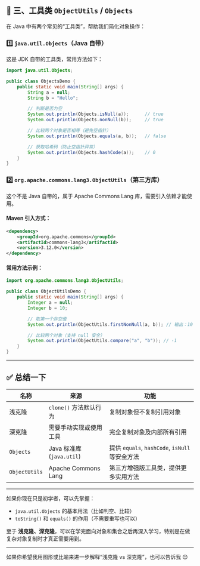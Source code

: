 ## 🧰 三、工具类 `ObjectUtils` / `Objects`

在 Java 中有两个常见的“工具类”，帮助我们简化对象操作：

### 1️⃣ `java.util.Objects`（Java 自带）

这是 JDK 自带的工具类，常用方法如下：

```java
import java.util.Objects;

public class ObjectsDemo {
    public static void main(String[] args) {
        String a = null;
        String b = "Hello";

        // 判断是否为空
        System.out.println(Objects.isNull(a));      // true
        System.out.println(Objects.nonNull(b));     // true

        // 比较两个对象是否相等（避免空指针）
        System.out.println(Objects.equals(a, b));   // false

        // 获取哈希码（防止空指针异常）
        System.out.println(Objects.hashCode(a));    // 0
    }
}
```

### 2️⃣ `org.apache.commons.lang3.ObjectUtils`（第三方库）

这个不是 Java 自带的，属于 Apache Commons Lang 库，需要引入依赖才能使用。

#### Maven 引入方式：

```xml
<dependency>
    <groupId>org.apache.commons</groupId>
    <artifactId>commons-lang3</artifactId>
    <version>3.12.0</version>
</dependency>
```

#### 常用方法示例：

```java
import org.apache.commons.lang3.ObjectUtils;

public class ObjectUtilsDemo {
    public static void main(String[] args) {
        Integer a = null;
        Integer b = 10;

        // 取第一个非空值
        System.out.println(ObjectUtils.firstNonNull(a, b)); // 输出：10

        // 比较两个对象（支持 null 安全）
        System.out.println(ObjectUtils.compare("a", "b")); // -1
    }
}
```

---

## ✅ 总结一下

| 名称 | 来源 | 功能 |
|------|------|------|
| 浅克隆 | `clone()` 方法默认行为 | 复制对象但不复制引用对象 |
| 深克隆 | 需要手动实现或使用工具 | 完全复制对象及内部所有引用 |
| `Objects` | Java 标准库 (`java.util`) | 提供 `equals`, `hashCode`, `isNull` 等安全方法 |
| `ObjectUtils` | Apache Commons Lang | 第三方增强版工具类，提供更多实用方法 |

---

如果你现在只是初学者，可以先掌握：

- `java.util.Objects` 的基本用法（比如判空、比较）
- `toString()` 和 `equals()` 的作用（不需要重写也可以）

至于 **浅克隆、深克隆**，可以在学完面向对象和集合之后再深入学习，特别是在做复杂对象复制时才真正需要用到。

---

如果你希望我用图形或比喻来进一步解释“浅克隆 vs 深克隆”，也可以告诉我 😊